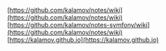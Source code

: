 [https://github.com/kalamov/notes/wiki](https://github.com/kalamov/notes/wiki)  
[https://github.com/kalamov/notes-symfony/wiki](https://github.com/kalamov/notes/wiki)  
[https://kalamov.github.io](https://kalamov.github.io)  
